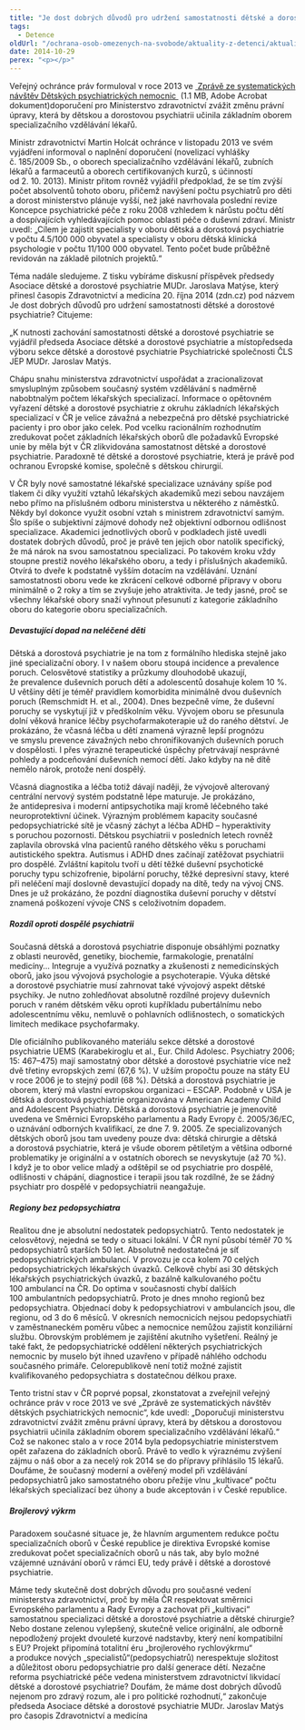 ```yaml
---
title: "Je dost dobrých důvodů pro udržení samostatnosti dětské a dorostové psychiatrie?"
tags:
  - Detence
oldUrl: "/ochrana-osob-omezenych-na-svobode/aktuality-z-detenci/aktuality-z-detenci-2014/je-dost-dobrych-duvodu-pro-udrzeni-samostatnosti-detske-a-dorostove-psychiatrie/"
date: 2014-10-29
perex: "<p></p>"
---
```


<!-- imported from the old website -->

<p>Veřejný ochránce práv formuloval v roce 2013 ve <a title="Otevření do nového okna" href="/uploads-import/ochrana_osob/ZARIZENI/Zdravotnicka_zarizeni/SZ-detske-psychiatricke-lecebny.pdf" target="_blank"> Zprávě ze systematických návštěv Dětských psychiatrických nemocnic </a> (1.1 MB, Adobe Acrobat dokument)doporučení pro Ministerstvo zdravotnictví zvážit změnu právní úpravy, která by dětskou a dorostovou psychiatrii učinila základním oborem specializačního vzdělávání lékařů. </p><p>Ministr zdravotnictví Martin Holcát ochránce v listopadu 2013 ve svém vyjádření informoval o naplnění doporučení (novelizací vyhlášky č. 185/2009 Sb., o oborech specializačního vzdělávání lékařů, zubních lékařů a farmaceutů a oborech certifikovaných kurzů, s účinností od 2. 10. 2013). Ministr přitom rovněž vyjádřil předpoklad, že se tím zvýší počet absolventů tohoto oboru, přičemž navýšení počtu psychiatrů pro děti a dorost ministerstvo plánuje vyšší, než jaké navrhovala poslední revize Koncepce psychiatrické péče z roku 2008 vzhledem k nárůstu počtu dětí a dospívajících vyhledávajících pomoc oblasti péče o duševní zdraví. Ministr uvedl: „Cílem je zajistit specialisty v oboru dětská a dorostová psychiatrie v počtu 4.5/100 000 obyvatel a specialisty v oboru dětská klinická psychologie v počtu 11/100 000 obyvatel. Tento počet bude průběžně revidován na základě pilotních projektů.“</p><p>Téma nadále sledujeme. Z tisku vybíráme diskusní příspěvek předsedy Asociace dětské a dorostové psychiatrie MUDr. Jaroslava Matýse, který přinesl časopis Zdravotnictví a medicína 20. října 2014 (zdn.cz) pod názvem Je dost dobrých důvodů pro udržení samostatnosti dětské a dorostové psychiatrie? Citujeme:</p><p>„K nutnosti zachování samostatnosti dětské a dorostové psychiatrie se vyjádřil předseda Asociace dětské a dorostové psychiatrie a místopředseda výboru sekce dětské a dorostové psychiatrie Psychiatrické společnosti ČLS JEP MUDr. Jaroslav Matýs.</p><p>Chápu snahu ministerstva zdravotnictví uspořádat a zracionalizovat smysluplným způsobem současný systém vzdělávání s nadměrně nabobtnalým počtem lékařských specializací. Informace o opětovném vyřazení dětské a dorostové psychiatrie z okruhu základních lékařských specializací v ČR je velice závažná a nebezpečná pro dětské psychiatrické pacienty i pro obor jako celek. Pod vcelku racionálním rozhodnutím zredukovat počet základních lékařských oborů dle požadavků Evropské unie by měla být v ČR zlikvidována samostatnost dětské a dorostové psychiatrie. Paradoxně té dětské a dorostové psychiatrie, která je právě pod ochranou Evropské komise, společně s dětskou chirurgií.</p><p>V ČR byly nové samostatné lékařské specializace uznávány spíše pod tlakem či díky využití vztahů lékařských akademiků mezi sebou navzájem nebo přímo na příslušném odboru ministerstva u některého z náměstků. Někdy byl dokonce využit osobní vztah s ministrem zdravotnictví samým. Šlo spíše o subjektivní zájmové dohody než objektivní odbornou odlišnost specializace. Akademici jednotlivých oborů v podkladech jistě uvedli dostatek dobrých důvodů, proč je právě ten jejich obor natolik specifický, že má nárok na svou samostatnou specializaci. Po takovém kroku vždy stoupne prestiž nového lékařského oboru, a tedy i příslušných akademiků. Otvírá to dveře k podstatně vyšším dotacím na vzdělávání. Uznání samostatnosti oboru vede ke zkrácení celkové odborné přípravy v oboru minimálně o 2 roky a tím se zvyšuje jeho atraktivita. Je tedy jasné, proč se všechny lékařské obory snaží vyhnout přesunutí z kategorie základního oboru do kategorie oboru specializačních.</p><h5>Devastující dopad na neléčené děti</h5><p>Dětská a dorostová psychiatrie je na tom z formálního hlediska stejně jako jiné specializační obory. I v našem oboru stoupá incidence a prevalence poruch. Celosvětové statistiky a průzkumy dlouhodobě ukazují, že prevalence duševních poruch dětí a adolescentů dosahuje kolem 10 %. U většiny dětí je téměř pravidlem komorbidita minimálně dvou duševních poruch (Remschmidt H. et al., 2004). Dnes bezpečně víme, že duševní poruchy se vyskytují již v předškolním věku. Vývojem oboru se přesunula dolní věková hranice léčby psychofarmakoterapie už do raného dětství. Je prokázáno, že včasná léčba u dětí znamená výrazně lepší prognózu ve smyslu prevence závažných nebo chronifikovaných duševních poruch v dospělosti. I přes výrazné terapeutické úspěchy přetrvávají nesprávné pohledy a podceňování duševních nemocí dětí. Jako kdyby na ně dítě nemělo nárok, protože není dospělý.</p><p>Včasná diagnostika a léčba totiž dávají naději, že vývojově alterovaný centrální nervový systém podstatně lépe maturuje. Je prokázáno, že antidepresiva i moderní antipsychotika mají kromě léčebného také neuroprotektivní účinek. Výrazným problémem kapacity současné pedopsychiatrické sítě je včasný záchyt a léčba ADHD – hyperaktivity s poruchou pozornosti. Dětskou psychiatrii v posledních letech rovněž zaplavila obrovská vlna pacientů raného dětského věku s poruchami autistického spektra. Autismus i ADHD dnes začínají zatěžovat psychiatrii pro dospělé. Zvláštní kapitolu tvoří u dětí těžké duševní psychotické poruchy typu schizofrenie, bipolární poruchy, těžké depresivní stavy, které při neléčení mají doslovně devastující dopady na dítě, tedy na vývoj CNS. Dnes je už prokázáno, že pozdní diagnostika duševní poruchy v dětství znamená poškození vývoje CNS s celoživotním dopadem.</p><h5>Rozdíl oproti dospělé psychiatrii</h5><p>Současná dětská a dorostová psychiatrie disponuje obsáhlými poznatky z oblasti neurověd, genetiky, biochemie, farmakologie, prenatální medicíny… Integruje a využívá poznatky a zkušenosti z nemedicínských oborů, jako jsou vývojová psychologie a psychoterapie. Výuka dětské a dorostové psychiatrie musí zahrnovat také vývojový aspekt dětské psychiky. Je nutno zohledňovat absolutně rozdílné projevy duševních poruch v raném dětském věku oproti kupříkladu pubertálnímu nebo adolescentnímu věku, nemluvě o pohlavních odlišnostech, o somatických limitech medikace psychofarmaky.</p><p>Dle oficiálního publikovaného materiálu sekce dětské a dorostové psychiatrie UEMS (Karabekiroglu et al., Eur. Child Adolesc. Psychiatry 2006; 15: 467–475) mají samostatný obor dětské a dorostové psychiatrie více než dvě třetiny evropských zemí (67,6 %). V užším propočtu pouze na státy EU v roce 2006 je to stejný podíl (68 %). Dětská a dorostová psychiatrie je oborem, který má vlastní evropskou organizaci – ESCAP. Podobně v USA je dětská a dorostová psychiatrie organizována v American Academy Child and Adolescent Psychiatry. Dětská a dorostová psychiatrie je jmenovitě uvedena ve Směrnici Evropského parlamentu a Rady Evropy č. 2005/36/EC, o uznávání odborných kvalifikací, ze dne 7. 9. 2005. Ze specializovaných dětských oborů jsou tam uvedeny pouze dva: dětská chirurgie a dětská a dorostová psychiatrie, která je všude oborem pětiletým a většina odborné problematiky je originální a v ostatních oborech se nevyskytuje (až 70 %). I když je to obor velice mladý a odštěpil se od psychiatrie pro dospělé, odlišnosti v chápání, diagnostice i terapii jsou tak rozdílné, že se žádný psychiatr pro dospělé v pedopsychiatrii neangažuje.</p><h5>Regiony bez pedopsychiatra</h5><p>Realitou dne je absolutní nedostatek pedopsychiatrů. Tento nedostatek je celosvětový, nejedná se tedy o situaci lokální. V ČR nyní působí téměř 70 % pedopsychiatrů starších 50 let. Absolutně nedostatečná je síť pedopsychiatrických ambulancí. V provozu je cca kolem 70 celých pedopsychiatrických lékařských úvazků. Celkově chybí asi 30 dětských lékařských psychiatrických úvazků, z bazálně kalkulovaného počtu 100 ambulancí na ČR. Do optima v současnosti chybí dalších 100 ambulantních pedopsychiatrů. Proto je dnes mnoho regionů bez pedopsychiatra. Objednací doby k pedopsychiatrovi v ambulancích jsou, dle regionu, od 3 do 6 měsíců. V okresních nemocnicích nejsou pedopsychiatři v zaměstnaneckém poměru vůbec a nemocnice nemůžou zajistit konziliární službu. Obrovským problémem je zajištění akutního vyšetření. Reálný je také fakt, že pedopsychiatrické oddělení některých psychiatrických nemocnic by muselo být ihned uzavřeno v případě náhlého odchodu současného primáře. Celorepublikově není totiž možné zajistit kvalifikovaného pedopsychiatra s dostatečnou délkou praxe.</p><p>Tento tristní stav v ČR poprvé popsal, zkonstatovat a zveřejnil veřejný ochránce práv v roce 2013 ve své „Zprávě ze systematických návštěv dětských psychiatrických nemocnic“, kde uvedl: „Doporučuji ministerstvu zdravotnictví zvážit změnu právní úpravy, která by dětskou a dorostovou psychiatrii učinila základním oborem specializačního vzdělávání lékařů.“ Což se nakonec stalo a v roce 2014 byla pedopsychiatrie ministerstvem opět zařazena do základních oborů. Právě to vedlo k výraznému zvýšení zájmu o náš obor a za necelý rok 2014 se do přípravy přihlásilo 15 lékařů. Doufáme, že současný moderní a ověřený model při vzdělávání pedopsychiatrů jako samostatného oboru přežije vlnu „kultivace“ počtu lékařských specializací bez úhony a bude akceptován i v České republice.</p><h5>Brojlerový výkrm</h5><p>Paradoxem současné situace je, že hlavním argumentem redukce počtu specializačních oborů v České republice je direktiva Evropské komise zredukovat počet specializačních oborů u nás tak, aby bylo možné vzájemné uznávání oborů v rámci EU, tedy právě i dětské a dorostové psychiatrie.</p><p>Máme tedy skutečně dost dobrých důvodu pro současné vedení ministerstva zdravotnictví, proč by měla ČR respektovat směrnici Evropského parlamentu a Rady Evropy a zachovat při „kultivaci“ samostatnou specializaci dětské a dorostové psychiatrie a dětské chirurgie? Nebo dostane zelenou vylepšený, skutečně velice originální, ale odborně nepodložený projekt dvouleté kurzové nadstavby, který není kompatibilní s EU? Projekt připomíná totalitní éru „brojlerového rychlovýkrmu“ a produkce nových „specialistů“(pedopsychiatrů) nerespektuje složitost a důležitost oboru pedopsychiatrie pro další generace dětí. Nezačne reforma psychiatrické péče vedena ministerstvem zdravotnictví likvidací dětské a dorostové psychiatrie? Doufám, že máme dost dobrých důvodů nejenom pro zdravý rozum, ale i pro politické rozhodnutí,“ zakončuje předseda Asociace dětské a dorostové psychiatrie MUDr. Jaroslav Matýs pro časopis Zdravotnictví a medicína</p>
